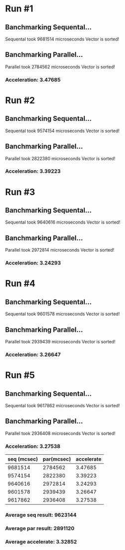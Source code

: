 # Run \#1
## Banchmarking Sequental...
Sequental took 9681514 microseconds
Vector is sorted!
## Banchmarking Parallel...
Parallel took 2784562 microseconds
Vector is sorted!
### Acceleration: 3.47685

# Run \#2
## Banchmarking Sequental...
Sequental took 9574154 microseconds
Vector is sorted!
## Banchmarking Parallel...
Parallel took 2822380 microseconds
Vector is sorted!
### Acceleration: 3.39223

# Run \#3
## Banchmarking Sequental...
Sequental took 9640616 microseconds
Vector is sorted!
## Banchmarking Parallel...
Parallel took 2972814 microseconds
Vector is sorted!
### Acceleration: 3.24293

# Run #4
## Banchmarking Sequental...
Sequental took 9601578 microseconds
Vector is sorted!
## Banchmarking Parallel...
Parallel took 2939439 microseconds
Vector is sorted!
### Acceleration: 3.26647

# Run #5
## Banchmarking Sequental...
Sequental took 9617862 microseconds
Vector is sorted!
## Banchmarking Parallel...
Parallel took 2936408 microseconds
Vector is sorted!
### Acceleration: 3.27538


| seq (mcsec) | par(mcsec)| accelerate |
| ------- | ------- | --------|
| 9681514 | 2784562 | 3.47685 |
| 9574154 | 2822380 | 3.39223 |
| 9640616 | 2972814 | 3.24293 |
| 9601578 | 2939439 | 3.26647 |
| 9617862 | 2936408 | 3.27538 |

### Average seq result: 9623144
### Average par result: 2891120
### Average accelerate: 3.32852
